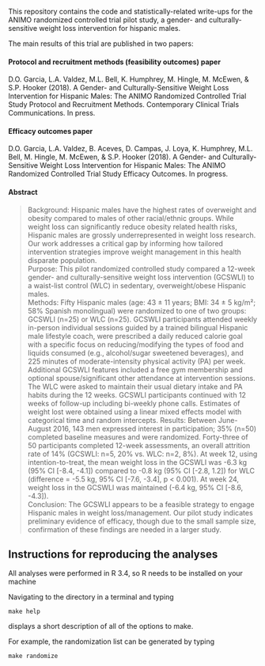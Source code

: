 This repository contains the code and statistically-related write-ups for the ANIMO randomized controlled trial pilot study, a gender- and culturally-sensitive weight loss intervention for hispanic males.

The main results of this trial are published in two papers:

#### Protocol and recruitment methods (feasibility outcomes) paper
D.O. Garcia, L.A. Valdez, M.L. Bell, K. Humphrey, M. Hingle, M. McEwen, & S.P. Hooker (2018). A Gender- and Culturally-Sensitive Weight Loss Intervention for Hispanic Males: The ANIMO Randomized Controlled Trial Study Protocol and Recruitment Methods. Contemporary Clinical Trials Communications. In press.

#### Efficacy outcomes paper
D.O. Garcia, L.A. Valdez, B. Aceves, D. Campas, J. Loya, K. Humphrey, M.L. Bell, M. Hingle, M. McEwen, & S.P. Hooker (2018). A Gender- and Culturally-Sensitive Weight Loss Intervention for Hispanic Males: The ANIMO Randomized Controlled Trial Study Efficacy Outcomes. In progress.

#### Abstract
> Background: Hispanic males have the highest rates of overweight and obesity compared to males of other racial/ethnic groups. While weight loss can significantly reduce obesity related health risks, Hispanic males are grossly underrepresented in weight loss research. Our work addresses a critical gap by informing how tailored intervention strategies improve weight management in this health disparate population. <br>
> Purpose: This pilot randomized controlled study compared a 12-week gender- and culturally-sensitive weight loss intervention (GCSWLI) to a waist-list control (WLC) in sedentary, overweight/obese Hispanic males. <br>
> Methods: Fifty Hispanic males (age: 43 ± 11 years; BMI: 34 ± 5 kg/m²; 58% Spanish monolingual) were randomized to one of two groups:  GCSWLI (n=25) or WLC (n=25). GCSWLI participants attended weekly in-person individual sessions guided by a trained bilingual Hispanic male lifestyle coach, were prescribed a daily reduced calorie goal with a specific focus on reducing/modifying the types of food and liquids consumed (e.g., alcohol/sugar sweetened beverages), and 225 minutes of moderate-intensity physical activity (PA) per week. Additional GCSWLI features included a free gym membership and optional spouse/significant other attendance at intervention sessions. The WLC were asked to maintain their usual dietary intake and PA habits during the 12 weeks. GCSWLI participants continued with 12 weeks of follow-up including bi-weekly phone calls. Estimates of weight lost were obtained using a linear mixed effects model with categorical time and random intercepts.
> Results: Between June-August 2016, 143 men expressed interest in participation; 35% (n=50) completed baseline measures and were randomized. Forty-three of 50 participants completed 12-week assessments, an overall attrition rate of 14% (GCSWLI: n=5, 20% vs. WLC: n=2, 8%). At week 12, using intention-to-treat, the mean weight loss in the GCSWLI was -6.3 kg (95% CI [-8.4, -4.1]) compared to -0.8 kg (95% CI [-2.8, 1.2]) for WLC (difference = -5.5 kg, 95% CI [-7.6, -3.4], p < 0.001). At week 24, weight loss in the GCSWLI was maintained (-6.4 kg, 95% CI [-8.6, -4.3]). <br>
> Conclusion: The GCSWLI appears to be a feasible strategy to engage Hispanic males in weight loss/management. Our pilot study indicates preliminary evidence of efficacy, though due to the small sample size, confirmation of these findings are needed in a larger study. <br>

## Instructions for reproducing the analyses
All analyses were performed in R 3.4, so R needs to be installed on your machine

Navigating to the directory in a terminal and typing
```
make help
```
displays a short description of all of the options to make.

For example, the randomization list can be generated by typing
```
make randomize
```
